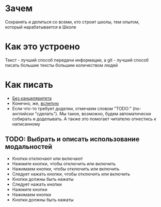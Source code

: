 # Зачем
Сохранять и делиться со всеми, кто строит школы, тем опытом, который нарабатывается в Школе

# Как это устроено
Текст - лучший способ передачи информации, а git - лучший способ писать большие тексты большим количеством людей

# Как писать
* [Без канцеляритета](https://www.timuroki.ink/thewritingdead)
* Конечно, же, [вслепую](https://solo.nabiraem.ru/)
* Если что-то требует доделки, отмечаем словом "TODO:" (по-английски "сделать"). Мы такое, возможно, будем автоматически собирать и доделывать. А также это помогает читателю отнестись к написанному

## TODO: Выбрать и описать использование модальностей
* Кнопки отключают или включают
* Нажмите кнопки, чтобы отключить или включить
* Нажимаем кнопки, чтобы отключить или включить
* Следует нажать кнопки, чтобы отключить или включить
* Кнопки должны быть нажаты
* Следует нажать кнопки
* Нажмите кнопки
* Нажимаем кнопки
* Кнопки должны быть нажаты
